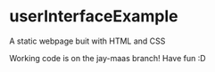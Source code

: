 # userInterfaceExample
A static webpage buit with HTML and CSS 

Working code is on the jay-maas branch! Have fun :D

